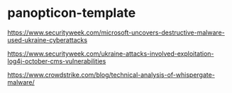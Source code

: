 # panopticon-template

https://www.securityweek.com/microsoft-uncovers-destructive-malware-used-ukraine-cyberattacks

https://www.securityweek.com/ukraine-attacks-involved-exploitation-log4j-october-cms-vulnerabilities

https://www.crowdstrike.com/blog/technical-analysis-of-whispergate-malware/
